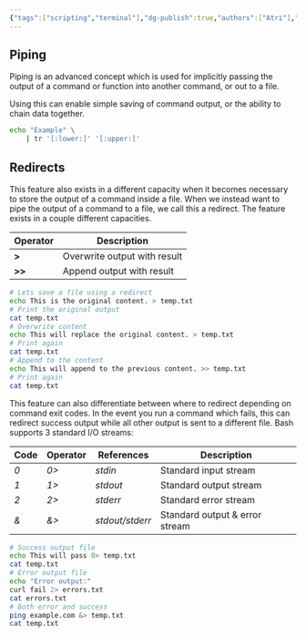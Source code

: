 ```yaml
---
{"tags":["scripting","terminal"],"dg-publish":true,"authors":["Atri"],"permalink":"/tech/programming/bash/3-advanced-concepts/3-2-piping-and-redirects/","dgPassFrontmatter":true,"noteIcon":"","created":"2024-03-04T20:45:07.461-05:00","updated":"2024-03-08T03:26:48.130-05:00"}
---
```


## Piping

Piping is an advanced concept which is used for implicitly passing the output of a command or function into another command, or out to a file.

Using this can enable simple saving of command output, or the ability to chain data together.

```bash
echo "Example" \
	| tr '[:lower:]' '[:upper:]'
```

## Redirects

This feature also exists in a different capacity when it becomes necessary to store the output of a command inside a file. When we instead want to pipe the output of a command to a file, we call this a redirect. The feature exists in a couple different capacities.

| Operator | Description                  |
| -------- | ---------------------------- |
| **>**    | Overwrite output with result |
| **>>**   | Append output with result    |

```bash
# Lets save a file using a redirect
echo This is the original content. > temp.txt
# Print the original output
cat temp.txt
# Overwrite content
echo This will replace the original content. > temp.txt
# Print again
cat temp.txt
# Append to the content
echo This will append to the previous content. >> temp.txt
# Print again
cat temp.txt
```

This feature can also differentiate between where to redirect depending on command exit codes. In the event you run a command which fails, this can redirect success output while all other output is sent to a different file. Bash supports 3 standard I/O streams:

| Code | Operator | References      | Description                    |
| ---- | -------- | --------------- | ------------------------------ |
| *0*  | *0>*     | *stdin*         | Standard input stream          |
| *1*  | *1>*     | *stdout*        | Standard output stream         |
| *2*  | *2>*     | *stderr*        | Standard error stream          |
| *&*  | *&>*     | *stdout/stderr* | Standard output & error stream |

```bash
# Success output file
echo This will pass 0> temp.txt
cat temp.txt
# Error output file
echo "Error output:"
curl fail 2> errors.txt
cat errors.txt
# Both error and success
ping example.com &> temp.txt
cat temp.txt
```